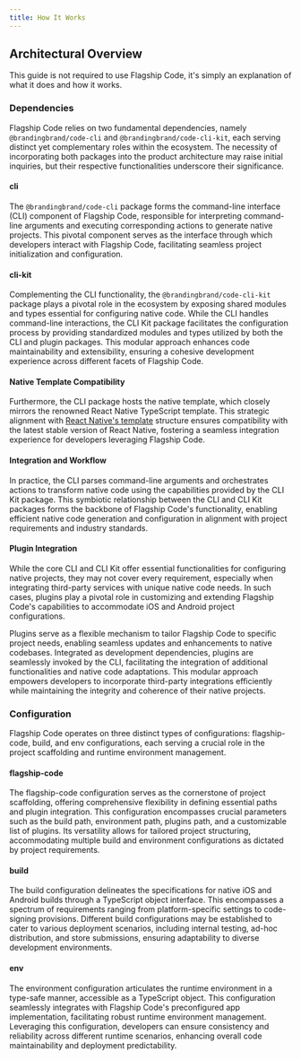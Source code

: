 ```yaml
---
title: How It Works
---
```


## Architectural Overview

This guide is not required to use Flagship Code, it's simply an explanation of what it does and how it works.

### Dependencies

Flagship Code relies on two fundamental dependencies, namely `@brandingbrand/code-cli` and `@brandingbrand/code-cli-kit`, each serving distinct yet complementary roles within the ecosystem. The necessity of incorporating both packages into the product architecture may raise initial inquiries, but their respective functionalities underscore their significance.

#### cli

The `@brandingbrand/code-cli` package forms the command-line interface (CLI) component of Flagship Code, responsible for interpreting command-line arguments and executing corresponding actions to generate native projects. This pivotal component serves as the interface through which developers interact with Flagship Code, facilitating seamless project initialization and configuration.

#### cli-kit

Complementing the CLI functionality, the `@brandingbrand/code-cli-kit` package plays a pivotal role in the ecosystem by exposing shared modules and types essential for configuring native code. While the CLI handles command-line interactions, the CLI Kit package facilitates the configuration process by providing standardized modules and types utilized by both the CLI and plugin packages. This modular approach enhances code maintainability and extensibility, ensuring a cohesive development experience across different facets of Flagship Code.

#### Native Template Compatibility

Furthermore, the CLI package hosts the native template, which closely mirrors the renowned React Native TypeScript template. This strategic alignment with [React Native's template](https://github.com/facebook/react-native) structure ensures compatibility with the latest stable version of React Native, fostering a seamless integration experience for developers leveraging Flagship Code.

#### Integration and Workflow

In practice, the CLI parses command-line arguments and orchestrates actions to transform native code using the capabilities provided by the CLI Kit package. This symbiotic relationship between the CLI and CLI Kit packages forms the backbone of Flagship Code's functionality, enabling efficient native code generation and configuration in alignment with project requirements and industry standards.

#### Plugin Integration

While the core CLI and CLI Kit offer essential functionalities for configuring native projects, they may not cover every requirement, especially when integrating third-party services with unique native code needs. In such cases, plugins play a pivotal role in customizing and extending Flagship Code's capabilities to accommodate iOS and Android project configurations.

Plugins serve as a flexible mechanism to tailor Flagship Code to specific project needs, enabling seamless updates and enhancements to native codebases. Integrated as development dependencies, plugins are seamlessly invoked by the CLI, facilitating the integration of additional functionalities and native code adaptations. This modular approach empowers developers to incorporate third-party integrations efficiently while maintaining the integrity and coherence of their native projects.

### Configuration

Flagship Code operates on three distinct types of configurations: flagship-code, build, and env configurations, each serving a crucial role in the project scaffolding and runtime environment management.

#### flagship-code

The flagship-code configuration serves as the cornerstone of project scaffolding, offering comprehensive flexibility in defining essential paths and plugin integration. This configuration encompasses crucial parameters such as the build path, environment path, plugins path, and a customizable list of plugins. Its versatility allows for tailored project structuring, accommodating multiple build and environment configurations as dictated by project requirements.

#### build

The build configuration delineates the specifications for native iOS and Android builds through a TypeScript object interface. This encompasses a spectrum of requirements ranging from platform-specific settings to code-signing provisions. Different build configurations may be established to cater to various deployment scenarios, including internal testing, ad-hoc distribution, and store submissions, ensuring adaptability to diverse development environments.

#### env

The environment configuration articulates the runtime environment in a type-safe manner, accessible as a TypeScript object. This configuration seamlessly integrates with Flagship Code's preconfigured app implementation, facilitating robust runtime environment management. Leveraging this configuration, developers can ensure consistency and reliability across different runtime scenarios, enhancing overall code maintainability and deployment predictability.

